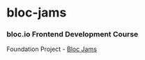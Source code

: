# bloc-jams


### bloc.io Frontend Development Course


Foundation Project - [Bloc Jams](http://bloc-jams.sameureka.com)
